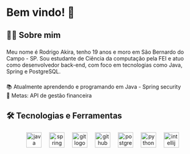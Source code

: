 <h1 align="left">Bem vindo! 👋</h1>

###

<h2 align="left">👨‍💻 Sobre mim</h2>

###

<p align="left">Meu nome é Rodrigo Akira, tenho 19 anos e moro em São Bernardo do Campo - SP. Sou estudante de Ciência da computação pela FEI e atuo como desenvolvedor back-end, com foco em tecnologias como Java, Spring e PostgreSQL.</p>

###

<p align="left">📚 Atualmente aprendendo e programando em Java - Spring security<br>🎯 Metas: API de gestão financeira</p>

###

<h2 align="left">🛠️ Tecnologias e Ferramentas</h2>

###

<div align="center">
  <img src="https://cdn.jsdelivr.net/gh/devicons/devicon/icons/java/java-original.svg" height="40" alt="java logo"  />
  <img width="12" />
  <img src="https://cdn.jsdelivr.net/gh/devicons/devicon/icons/spring/spring-original.svg" height="40" alt="spring logo"  />
  <img width="12" />
  <img src="https://cdn.jsdelivr.net/gh/devicons/devicon/icons/git/git-original.svg" height="40" alt="git logo"  />
  <img width="12" />
  <img src="https://cdn.jsdelivr.net/gh/devicons/devicon/icons/github/github-original.svg" height="40" alt="github logo"  />
  <img width="12" />
  <img src="https://cdn.jsdelivr.net/gh/devicons/devicon/icons/postgresql/postgresql-original.svg" height="40" alt="postgresql logo"  />
  <img width="12" />
  <img src="https://cdn.jsdelivr.net/gh/devicons/devicon/icons/python/python-original.svg" height="40" alt="python logo"  />
  <img width="12" />
  <img src="https://cdn.jsdelivr.net/gh/devicons/devicon/icons/intellij/intellij-original.svg" height="40" alt="intellij logo"  />
</div>

###
